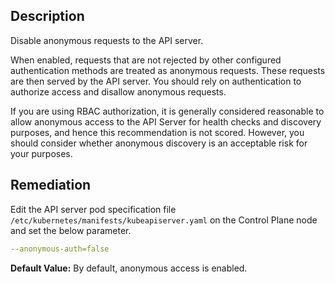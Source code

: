 ## Description

Disable anonymous requests to the API server.

When enabled, requests that are not rejected by other configured authentication methods are treated as anonymous requests. These requests are then served by the API server. You should rely on authentication to authorize access and disallow anonymous requests.

If you are using RBAC authorization, it is generally considered reasonable to allow anonymous access to the API Server for health checks and discovery purposes, and hence this recommendation is not scored. However, you should consider whether anonymous discovery is an acceptable risk for your purposes.

## Remediation

Edit the API server pod specification file `/etc/kubernetes/manifests/kubeapiserver.yaml` on the Control Plane node and set the below parameter.

```yaml
--anonymous-auth=false
```

**Default Value:** By default, anonymous access is enabled.
